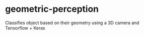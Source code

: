 # geometric-perception
Classifies object based on their geometry using a 3D camera and Tensorflow + Keras
